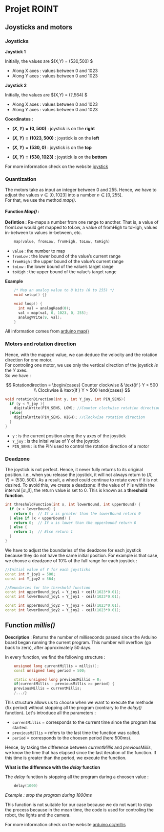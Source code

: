 # Projet ROINT

## Joysticks and motors

### Joysticks 

**Joystick 1**  

Initially, the values are $(X,Y) = (530,500) $ 

* Along X axes : values between 0 and 1023  
* Along Y axes : values between 0 and 1023    

**Joystick 2**  

Initially, the values are $(X,Y) = (?,564) $ 

* Along X axes : values between 0 and 1023  
* Along Y axes : values between 0 and 1023 

**Coordinates :**   
* **$(X,Y) = (0,500)$** : joystick is on the **right**
* **$(X,Y) = (1023,500)$** : joystick is on the **left**  

* **$(X,Y) = (530,0)$** : joystick is on the **top**
* **$(X,Y) = (530,1023)$** : joystick is on the **bottom**  

For more information check on the website [joystick](https://whadda.com/product/xy-joystick-module-2-pcs-wpi315/)  

### Quantization

The motors take as input an integer between 0 and 255. Hence, we have to adjust the values $v \in [0,1023]$ into a number $n \in [0,255]$.  
For that, we use the method *map()*.  

#### Function *Map()* :

**Defintion :** Re-maps a number from one range to another. That is, a value of fromLow would get mapped to toLow, a value of fromHigh to toHigh, values in-between to values in-between, etc.  

```cpp
    map(value, fromLow, fromHigh, toLow, toHigh)
```

* `value` : the number to map  
* `fromLow` : the lower bound of the value’s current range  
* `fromHigh` : the upper bound of the value’s current range  
* `toLow` : the lower bound of the value’s target range  
* `toHigh` : the upper bound of the value’s target range  

**Example**  

```cpp
    /* Map an analog value to 8 bits (0 to 255) */
    void setup() {}

    void loop() {
      int val = analogRead(0);
      val = map(val, 0, 1023, 0, 255);
      analogWrite(9, val);
    }
```

All information comes from [arduino map()](https://docs.arduino.cc/language-reference/en/functions/math/map/) 

### Motors and rotation direction
Hence, with the mapped value, we can deduce the velocity and the rotation direction for one motor.  
For controling one motor, we use only the vertical direction of the joystick *ie* the $Y$ axes.  
So we have : 

$$
Rotationdirection = \begin{cases} 
   Counter clockwise & \text{if } Y < 500 \\
   Clockwise & \text{if } Y > 500 
\end{cases}
$$

```cpp
void rotationDirection(int y, int Y_joy, int PIN_SENS){
  if (y < Y_joy ){
    digitalWrite(PIN_SENS, LOW); //Counter clockwise rotation direction
  }else{
    digitalWrite(PIN_SENS, HIGH); //Clockwise rotation direction
  }
}
```
* `y` : is the current position along the y axes of the joystick 
* `Y_joy` : is the inital value of Y of the joystick  
* `PIN_SENS` : is the PIN used to control the rotation direction of a motor  

### Deadzone

The joystick is not perfect. Hence, it never fully returns to its original position. i.e., when you release the joystick, it will not always return to $(X,Y) = (530,500)$.
As a result, a wheel could continue to rotate even if it is not desired.
To avoid this, we create a deadzone: if the value of $Y$ is within the interval $[\alpha, \beta]$, the return value is set to 0. This is known as a **threshold function**. 

```cpp
int thresholdFunction(int x, int lowerBound, int upperBound) {
  if (x > lowerBound) {
    return 0;  // If x is greater than the lowerBound return 0
  } else if (x < upperBound) {
    return 0;  // If x is lower than the upperbound return 0
  } else {
    return 1;  // Else return 1
  }
}
```
We have to adjust the boundaries of the deadzone for each joystick because they do not have the same initial position. 
For example is that case, we choose a deadzone of 10%  of the full range for each joystick :  
```cpp
//Initial value of Y for each joysticks
const int Y_joy1 = 500;
const int Y_joy2 = 564;

//Boundaries for the threshold function
const int upperBound_joy1 = Y_joy1 + ceil(1023*0.01);
const int lowerBound_joy1 = Y_joy1 - ceil(1023*0.01);

const int upperBound_joy2 = Y_joy2 + ceil(1023*0.01);
const int lowerBound_joy2 = Y_joy2 - ceil(1023*0.01);
```

## Function *millis()*

**Description** : Returns the number of milliseconds passed since the Arduino board began running the current program. This number will overflow (go back to zero), after approximately 50 days.  

In every function, we find the following structure :  
```cpp
    unsigned long currentMillis = millis();  
    const unsigned long period = 500;  

    static unsigned long previousMillis = 0;
    if(currentMillis - previousMillis >= period) {
    previousMillis = currentMillis;
    /.../}
```

This structure allows us to choose when we want to execute the methode (fix period) without stopping all the program (contrary to the *delay()* function). Let's introduce all the parameters :  

* `currentMillis` = corresponds to the current time since the program has started.  
* `previousMillis` = refers to the last time the function was called.  
* `period` = corresponds to the choosen period (here 500ms).  

Hence, by taking the difference between *currentMillis* and *previousMillis*, we know the time that has elapsed since the last iteration of the function. If this time is greater than the period, we execute the function.  

**What is the difference with the *delay* function**  

The *delay* function is stopping all the program during a choosen value :
```cpp
    delay(1000)
```
*Exemple : stop the program during 1000ms*  

This function is not suitable for our case because we do not want to stop the process because in the mean time, the code is used for controling the robot, the lights and the camera.    

For more information check on the website [arduino.cc/millis](https://docs.arduino.cc/language-reference/en/functions/time/millis/)  
